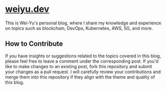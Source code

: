 # [weiyu.dev](https://weiyu.dev)

This is Wei-Yu's personal blog, where I share my knowledge and experience on topics such as blockchain, DevOps, Kubernetes, AWS, 5G, and more.

## How to Contribute

If you have insights or suggestions related to the topics covered in this blog, please feel free to leave a comment under the corresponding post. If you'd like to make changes to an existing post, fork this repository and submit your changes as a pull request. I will carefully review your contributions and merge them into this repository if they align with the theme and quality of this blog.